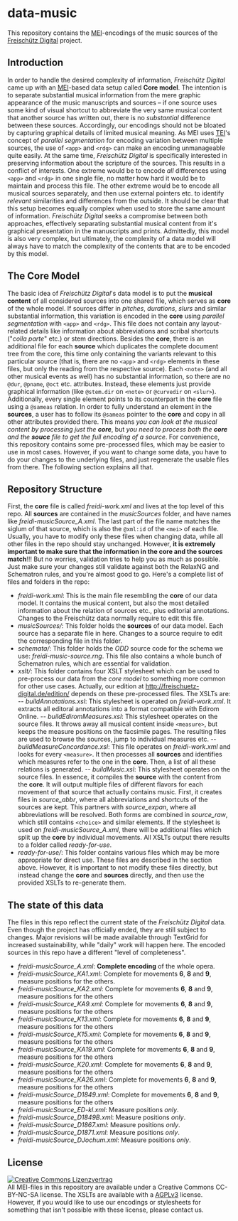 # data-music

This repository contains the [MEI](http://music-encoding.org/)-encodings of the music sources of the [Freischütz Digital](http://freischuetz-digital.de) project.

## Introduction
In order to handle the desired complexity of information, *Freischütz Digital* came up with an [MEI](http://music-encoding.org/)-based data setup called **Core model**. The intention is to separate substantial musical information from the mere graphic appearance of the music manuscripts and sources – if one source uses some kind of visual shortcut to abbreviate the very same musical content that another source has written out, there is no *substantial* difference between these sources. Accordingly, our encodings should not be bloated by capturing graphical details of limited musical meaning. As MEI uses [TEI](http://tei-c.org/)'s concept of *parallel segmentation* for encoding variation between multiple sources, the use of `<app>` and `<rdg>` can make an encoding unmanageable quite easily. 
At the same time, *Freischütz Digital* is specifically interested in preserving information about the scripture of the sources. This results in a conflict of interests. One extreme would be to encode *all* differences using `<app>` and `<rdg>` in one single file, no matter how hard it would be to maintain and process this file. The other extreme would be to encode all musical sources separately, and then use external pointers etc. to identify *relevant* similarities and differences from the outside. It should be clear that this setup becomes equally complex when used to store the same amount of information. 
*Freischütz Digital* seeks a compromise between both approaches, effectively separating substantial musical content from it's graphical presentation in the manuscripts and prints. Admittedly, this model is also very complex, but ultimately, the complexity of a data model will always have to match the complexity of the contents that are to be encoded by this model.

## The Core Model
The basic idea of *Freischütz Digital*'s data model is to put the **musical content** of all considered sources into 
one shared file, which serves as **core** of the whole model. If sources differ in *pitches*, *durations*, *slurs* and similar substantial information, this variation is encoded in the **core** using *parallel segmentation* with `<app>` and `<rdg>`. This file does not contain any layout-related details like information about abbreviations and scribal shortcuts ("*colla parte*" etc.) or stem directions.
Besides the **core**, there is an additional file for each **source** which duplicates the complete document tree from the core, this time only containing the variants relevant to this particular source (that is, there are no `<app>` and `<rdg>` elements in these files, but only the reading from the respective source). Each `<note>` (and all other musical events as well) has no substantial information, so there are no `@dur`, `@pname`, `@oct` etc. attributes. Instead, these elements just provide graphical information (like `@stem.dir` on `<note>` or `@curvedir` on `<slur>`). Additionally, every single element points to its counterpart in the **core** file using a `@sameas` relation. In order to fully understand an element in the **sources**, a user has to follow its `@sameas` pointer to the **core** and copy in all other attributes provided there. This means *you can look at the musical content by processing just the **core***, but *you need to process both the **core** and the **souce** file to get the full encoding of a source*.
For convenience, this repository contains some pre-processed files, which may be easier to use in most cases. However, if you want to change some data, you have to do your changes to the underlying files, and just regenerate the usable files from there. The following section explains all that.

## Repository Structure
First, the **core** file is called *freidi-work.xml* and lives at the top level of this repo. All **sources** are contained in the *musicSources* folder, and have names like *freidi-musicSource_A.xml*. The last part of the file name matches the siglum of that source, which is also the `@xml:id` of the `<mei>` of each file. Usually, you have to modify only these files when changing data, while all other files in the repo should stay unchanged. However, **it is extremely important to make sure that the information in the core and the sources match**!!! But no worries, validation tries to help you as much as possible. Just make sure your changes still validate against both the RelaxNG and Schematron rules, and you're almost good to go.
Here's a complete list of files and folders in the repo:

 - *freidi-work.xml*: This is the main file resembling the **core** of our data model. It contains the musical content, but also the most detailed information about the relation of sources etc., plus editorial annotations. Changes to the Freischütz data normally require to edit this file.
 - *musicSources/*: This folder holds the **sources** of our data model. Each source has a separate file in here. Changes to a source require to edit the corresponding file in this folder. 
 - *schemata/*: This folder holds the *ODD* source code for the schema we use: *freidi-music-source.rng*. This file also contains a whole bunch of Schematron rules, which are essential for validation. 
 - *xslt/*: This folder contains four XSLT stylesheet which can be used to pre-process our data from the *core model* to something more common for other use cases. Actually, our edition at http://freischuetz-digital.de/edition/ depends on these pre-processed files. The XSLTs are: 
 -- *buildAnnotations.xsl*: This stylesheet is operated on *freidi-work.xml*. It extracts all editoral annotations into a format compatible with Edirom Online.
 -- *buildEdiromMeasures.xsl*: This stylesheet operates on the source files. It throws away all musical content inside `<measure>`, but keeps the measure positions on the facsimile pages. The resulting files are used to browse the sources, jump to individual measures etc. 
 -- *buildMeasureConcordance.xsl*: This file operates on *freidi-work.xml* and looks for every `<measure>`. It then processes all **sources** and identifies which measures refer to the one in the **core**. Then, a list of all these relations is generated.
 -- *buildMusic.xsl*: This stylesheet operates on the source files. In essence, it compiles the **source** with the content from the **core**. It will output multiple files of different flavors for each movement of that source that actually contains music. First, it creates files in *source_abbr*, where all abbreviations and shortcuts of the sources are kept. This partners with *source_expan*, where all abbreviations will be resolved. Both forms are combined in *source_raw*, which still contains `<choice>` and similar elements. If the stylesheet is used on *freidi-musicSource_A.xml*, there will be additional files which split up the **core** by individual movements.
 All XSLTs output there results to a folder called *ready-for-use*.
 - *ready-for-use/*: This folder contains various files which may be more appropriate for direct use. These files are described in the section above. However, it is important to not modify these files directly, but instead change the **core** and **sources** directly, and then use the provided XSLTs to re-generate them. 

## The state of this data
The files in this repo reflect the current state of the *Freischütz Digital* data. Even though the project has officially ended, they are still subject to changes. Major revisions will be made available through TextGrid for increased sustainability, while "daily" work will happen here. 
The encoded sources in this repo have a different "level of completeness". 

 - *freidi-musicSource_A.xml*: **Complete encoding** of the whole opera.
 - *freidi-musicSource_KA1.xml*: Complete for movements **6**, **8** and **9**, measure positions for the others.
 - *freidi-musicSource_KA2.xml*: Complete for movements **6**, **8** and **9**, measure positions for the others
 - *freidi-musicSource_KA9.xml*: Complete for movements **6**, **8** and **9**, measure positions for the others
 - *freidi-musicSource_K13.xml*: Complete for movements **6**, **8** and **9**, measure positions for the others
 - *freidi-musicSource_K15.xml*: Complete for movements **6**, **8** and **9**, measure positions for the others
 - *freidi-musicSource_KA19.xml*: Complete for movements **6**, **8** and **9**, measure positions for the others
 - *freidi-musicSource_K20.xml*: Complete for movements **6**, **8** and **9**, measure positions for the others
 - *freidi-musicSource_KA26.xml*: Complete for movements **6**, **8** and **9**, measure positions for the others
 - *freidi-musicSource_D1849.xml*: Complete for movements **6**, **8** and **9**, measure positions for the others
 - *freidi-musicSource_ED-kl.xml*: Measure positions *only*.
 - *freidi-musicSource_D1849B.xml*: Measure positions *only*.
 - *freidi-musicSource_D1867.xml*: Measure positions *only*.
 - *freidi-musicSource_D1871.xml*: Measure positions *only*.
 - *freidi-musicSource_DJochum.xml*: Measure positions *only*.

## License
<a rel="license" href="http://creativecommons.org/licenses/by-nc-sa/4.0/"><img alt="Creative Commons Lizenzvertrag" style="border-width:0" src="https://i.creativecommons.org/l/by-nc-sa/4.0/88x31.png" /></a><br/>All MEI-files in this repository are available under a Creative Commons CC-BY-NC-SA license. The XSLTs are available with a [AGPLv3](http://www.gnu.org/licenses/agpl-3.0.en.html) license. 
However, if you would like to use our encodings or stylesheets for something that isn't possible with these license, please contact us. 

